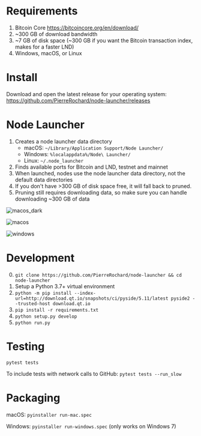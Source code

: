 # Requirements
1. Bitcoin Core https://bitcoincore.org/en/download/
2. ~300 GB of download bandwidth
3. ~7 GB of disk space (~300 GB if you want the Bitcoin transaction index, makes for a faster LND)
4. Windows, macOS, or Linux

# Install 

Download and open the latest release for your operating system: 
https://github.com/PierreRochard/node-launcher/releases

# Node Launcher

1. Creates a node launcher data directory 
    * macOS: `~/Library/Application Support/Node Launcher/`
    * Windows: `%localappdata%/Node\ Launcher/`
    * Linux: `~/.node_launcher`
2. Finds available ports for Bitcoin and LND, testnet and mainnet
3. When launched, nodes use the node launcher data directory, not the default data directories
4. If you don't have >300 GB of disk space free, it will fall back to pruned.
5. Pruning still requires downloading data, so make sure you can handle downloading ~300 GB of data


![macos_dark](https://raw.githubusercontent.com/PierreRochard/node-launcher/master/dark_macos.png)

![macos](https://raw.githubusercontent.com/PierreRochard/node-launcher/master/macos.jpg)

![windows](https://raw.githubusercontent.com/PierreRochard/node-launcher/master/windows.jpg)

# Development

0. `git clone https://github.com/PierreRochard/node-launcher && cd node-launcher`
1. Setup a Python 3.7+ virtual environment
2. `python -m pip install --index-url=http://download.qt.io/snapshots/ci/pyside/5.11/latest pyside2 --trusted-host download.qt.io`
3. `pip install -r requirements.txt`
4. `python setup.py develop`
5. `python run.py`

# Testing

`pytest tests`

To include tests with network calls to GitHub:
`pytest tests --run_slow`


# Packaging

macOS: `pyinstaller run-mac.spec`

Windows: `pyinstaller run-windows.spec` (only works on Windows 7)